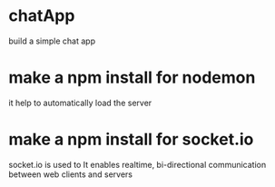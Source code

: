 # chatApp
build a simple chat app 

# make a npm install for nodemon  
it help to automatically load the server

# make a npm install for socket.io
socket.io is used to  It enables realtime, bi-directional communication between web clients and servers
